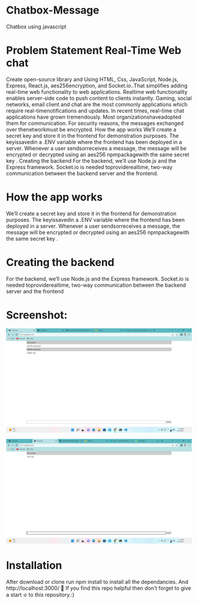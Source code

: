 # Chatbox-Message
 Chatbox using javascript

# Problem Statement Real-Time Web chat
 Create open-source library and Using HTML, Css, JavaScript, Node.js, Express, React.js, aes256encryption, and Socket.io..That simplifies adding real-time web functionality to web applications. Realtime web functionality enables server-side code to push content to clients instantly. Gaming, social networks, email client and chat are the most commonly applications which require real-timenotifications and updates. In recent times, real-time chat applications have grown tremendously. Most organizationshaveadopted them for communication. For security reasons, the messages exchanged over thenetworkmust be encrypted. How the app works We’ll create a secret key and store it in the frontend for demonstration purposes. The keyissavedin a .ENV variable where the frontend has been deployed in a server. Whenever a user sendsorreceives a message, the message will be encrypted or decrypted using an aes256 npmpackagewith the same secret key . Creating the backend For the backend, we’ll use Node.js and the Express framework. Socket.io is needed toproviderealtime, two-way communication between the backend server and the frontend.

# How the app works
We’ll create a secret key and store it in the frontend for demonstration purposes. The keyissavedin a .ENV variable where the frontend has been deployed in a server. Whenever a user sendsorreceives a message, the message will be encrypted or decrypted using an aes256 npmpackagewith the same secret key .

# Creating the backend
For the backend, we’ll use Node.js and the Express framework. Socket.io is needed toproviderealtime, two-way communication between the backend server and the frontend

# Screenshot: 
<p align="center"> 
  <kbd>
  	<a href="#" target="_blank">
		<img src="Screenshot (1).png"></img>
	</a>
  </kbd>
</p>

<p align="center"> 
  <kbd>
  	<a href="#" target="_blank">
		<img src="Screenshot (2).png"></img>
	</a>
  </kbd>
</p>

# Installation
After download or clone run npm install to install all the dependancies. And http://localhost:3000/ 🙏 If you find this repo helpful then don't forget to give a start ❇️ to this repository.:)